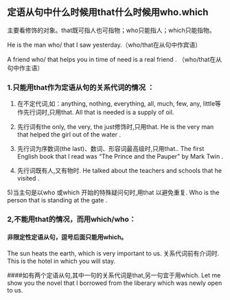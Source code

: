 ## 定语从句中什么时候用that什么时候用who.which

主要看修饰的对象。that既可指人也可指物；who只能指人；which只能指物。

He is the man who/ that I saw yesterday.（who/that在从句中作宾语）

A friend who/ that helps you in time of need is a real friend . （who/that在从句中作主语）

### 1.只能用that作为定语从句的关系代词的情况 ：

1) 在不定代词,如：anything, nothing, everything, all, much, few, any, little等作先行词时,只用that. All that is needed is a supply of oil. 

2) 先行词有the only, the very, the just修饰时,只用that. He is the very man that helped the girl out of the water . 

3) 先行词为序数词(the last)、数词、形容词最高级时,只用that.. The first English book that I read was “The Prince and the Pauper” by Mark Twin . 

4) 先行词既有人,又有物时. He talked about the teachers and schools that he visited . 

5)当主句是以who 或which 开始的特殊疑问句时,用that 以避免重复. Who is the person that is standing at the gate . 

### 2,不能用that的情况，而用which/who：

#### 非限定性定语从句，逗号后面只能用which。
The sun heats the earth, which is very important to us. 
关系代词前有介词时. This is the hotel in which you will stay. 

####如有两个定语从句,其中一句的关系代词是that,另一句宜于用which. 
Let me show you the novel that I borrowed from the liberary which was newly open to us. 